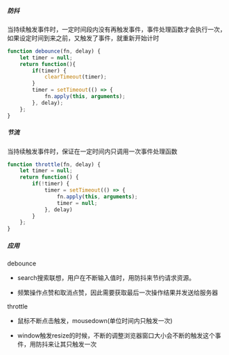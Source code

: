 ##### 防抖
当持续触发事件时，一定时间段内没有再触发事件，事件处理函数才会执行一次，如果设定时间到来之前，又触发了事件，就重新开始计时

```javascript
function debounce(fn, delay) {
    let timer = null;
    return function(){
        if(timer) {
            clearTimeout(timer);
        }
        timer = setTimeout(() => {
            fn.apply(this, arguments);
        }, delay);
    };
}
```

##### 节流
当持续触发事件时，保证在一定时间内只调用一次事件处理函数

```javascript
function throttle(fn, delay) {
    let timer = null;
    return function() {
        if(!timer) {
            timer = setTimeout(() => {
                fn.apply(this, arguments);
                timer = null;
            }, delay)
        }
    };
}
```

##### 应用
debounce

* search搜索联想，用户在不断输入值时，用防抖来节约请求资源。

* 频繁操作点赞和取消点赞，因此需要获取最后一次操作结果并发送给服务器

throttle

* 鼠标不断点击触发，mousedown(单位时间内只触发一次)

* window触发resize的时候，不断的调整浏览器窗口大小会不断的触发这个事件，用防抖来让其只触发一次
